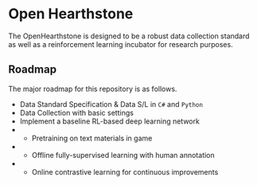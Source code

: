 # Open Hearthstone
The OpenHearthstone is designed to be a robust data collection standard as well as a reinforcement learning incubator for research purposes. 

## Roadmap

The major roadmap for this repository is as follows.

- Data Standard Specification & Data S/L in `C#` and `Python`
- Data Collection with basic settings
- Implement a baseline RL-based deep learning network
- - Pretraining on text materials in game
- - Offline fully-supervised learning with human annotation
- - Online contrastive learning for continuous improvements

